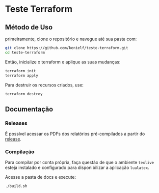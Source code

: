 # Teste Terraform
## Método de Uso
primeiramente, clone o repositório e navegue até sua pasta com:
```bash
git clone https://github.com/kenielf/teste-terraform.git
cd teste-terraform
```

Então, inicialize o terraform e aplique as suas mudanças:
```bash
terraform init
terraform apply
```

Para destruir os recursos criados, use:
```bash
terraform destroy
```


## Documentação
### Releases
É possível acessar os PDFs dos relatórios pré-compilados a partir do [release].

[release]: https://github.com/kenielf/teste-terraform/releases/tag/v1.0.0

### Compilação
Para compilar por conta própria, faça questão de que o ambiente `texlive` 
esteja instalado e configurado para disponibilizar a aplicação `lualatex`.

Acesse a pasta de docs e execute:
```bash
./build.sh
```

